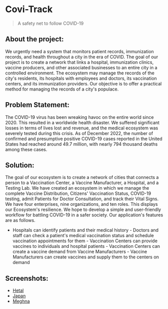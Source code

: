 # Covi-Track
>A safety net to follow COVID-19

## About the project: 

We urgently need a system that monitors patient records, immunization records, and health throughout a city in the era of COVID. The goal of our project is to create a network that links a hospital, immunization clinics, vaccine producers, and other associated businesses to an entire city in a controlled environment. The ecosystem may manage the records of the city's residents, its hospitals with employees and doctors, its vaccination centers, and its immunization providers. Our objective is to offer a practical method for managing the records of a city's populace.

## Problem Statement:

The COVID-19 virus has been wreaking havoc on the entire world since 2020. This resulted in a worldwide health disaster. We suffered significant losses in terms of lives lost and revenue, and the medical ecosystem was severely tested during this crisis.
As of December 2022, the number of confirmed and presumptive positive COVID-19 cases reported in the United States had reached around 49.7 million, with nearly 794 thousand deaths among these cases.


## Solution:


The goal of our ecosystem is to create a network of cities that connects a person to a Vaccination Center, a Vaccine Manufacturer, a Hospital, and a Testing Lab. We have created an ecosystem in which we manage the complete Vaccine Distribution, Citizens' Vaccination Status, COVID-19 testing, admit Patients for Doctor Consultation, and track their Vital Signs.
We have four enterprises, nine organizations, and ten roles.
This displays our Ecosystem's resilience. We hope to develop a simple and user-friendly workflow for battling COVID-19 in a safer society. Our application's features are as follows.
- Hospitals can identify patients and their medical history - Doctors and staff can check a patient's medical vaccination status and schedule vaccination appointments for them - Vaccination Centers can provide vaccines to individuals and hospital patients - Vaccination Centers can create a vaccine demand from Vaccine Manufacturers - Vaccine Manufacturers can create vaccines and supply them to the centers on demand


## Screenshots:


- [Hetal](https://github.com/hetalp)
- [Japan](https://github.com/japangor)
- [Meghna](https://github.com/shreyaghate02)



